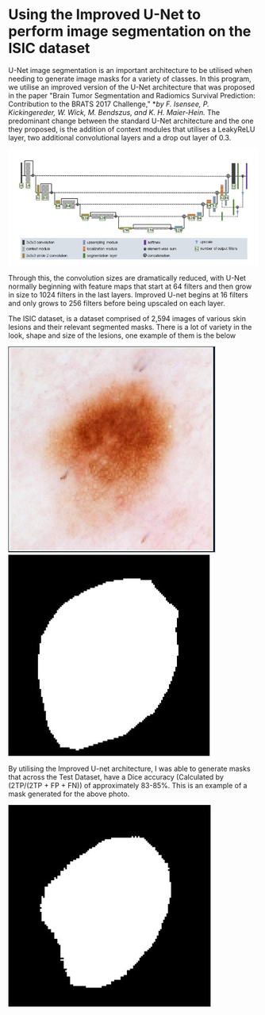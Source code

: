 # Using the Improved U-Net to perform image segmentation on the ISIC dataset


U-Net image segmentation is an important architecture to be utilised when needing to generate image masks for a variety of classes. In this program, we utilise an improved version  of the U-Net architecture that was proposed in the paper "Brain Tumor Segmentation
and Radiomics Survival Prediction: Contribution to the BRATS 2017 Challenge," **by F. Isensee, P. Kickingereder, W. Wick, M. Bendszus, and K. H. Maier-Hein.* The predominant change between the standard U-Net architecture and the one they proposed, is the addition of context modules that utilises a LeakyReLU layer, two additional convolutional layers and a drop out layer of 0.3. 

<img src = "Imp Unet Architecture.JPG"/>

Through this, the convolution sizes are dramatically reduced, with U-Net normally beginning with feature maps that start at 64 filters  and then grow in size to 1024 filters in the last layers. Improved U-net begins at 16 filters and only grows to 256 filters before being upscaled on each layer. 

The ISIC dataset, is a dataset comprised of 2,594 images of various skin lesions and their relevant segmented masks. There is a lot of variety in the look, shape and size of the lesions, one example of them is the below

<img src = "ISIC - Lesion.JPG"/> 
<img src = "ISIC - Mask.JPG" />

By utilising the Improved U-net architecture, I was able to generate masks that across the Test Dataset, have a Dice accuracy (Calculated by (2TP/(2TP + FP + FN)) of approximately 83-85%. This is an example of a mask generated for the above photo. 

<img src = "Unet - Mask.JPG" />

